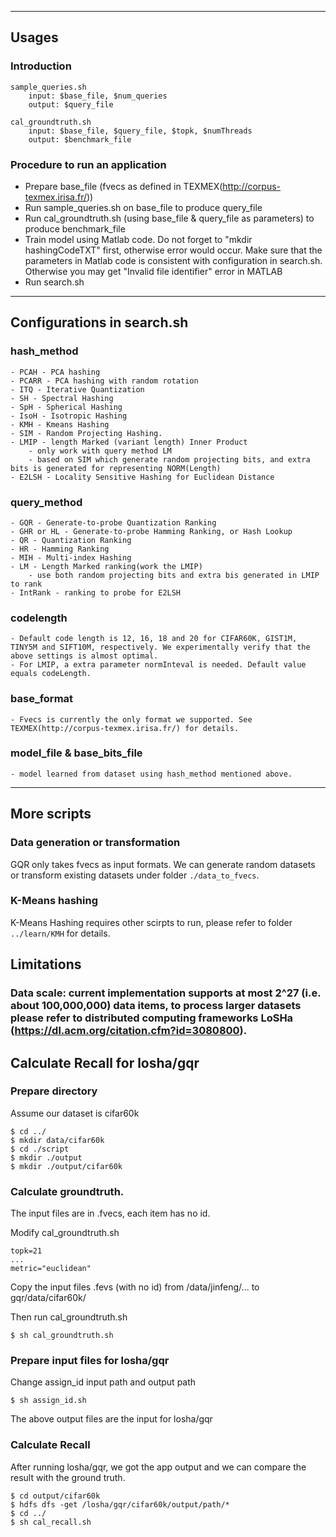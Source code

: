 ***************************************************************************************

## Usages

### Introduction

```
sample_queries.sh
    input: $base_file, $num_queries
    output: $query_file

cal_groundtruth.sh
    input: $base_file, $query_file, $topk, $numThreads
    output: $benchmark_file
```

### Procedure to run an application

- Prepare base_file (fvecs as defined in TEXMEX(http://corpus-texmex.irisa.fr/))
- Run sample_queries.sh on base_file to produce query_file
- Run cal_groundtruth.sh (using base_file & query_file as parameters) to produce benchmark_file
- Train model using Matlab code. Do not forget to "mkdir hashingCodeTXT" first, otherwise error would occur.  Make sure that the parameters in Matlab code is consistent with configuration in search.sh. Otherwise you may get "Invalid file identifier" error in MATLAB
- Run search.sh

***************************************************************************************

## Configurations in search.sh

### hash_method
    - PCAH - PCA hashing
    - PCARR - PCA hashing with random rotation
    - ITQ - Iterative Quantization
    - SH - Spectral Hashing
    - SpH - Spherical Hashing
    - IsoH - Isotropic Hashing
    - KMH - Kmeans Hashing
    - SIM - Random Projecting Hashing.
    - LMIP - length Marked (variant length) Inner Product
        - only work with query method LM
        - based on SIM which generate random projecting bits, and extra bits is generated for representing NORM(Length)
    - E2LSH - Locality Sensitive Hashing for Euclidean Distance

### query_method
    - GQR - Generate-to-probe Quantization Ranking
    - GHR or HL - Generate-to-probe Hamming Ranking, or Hash Lookup
    - QR - Quantization Ranking
    - HR - Hamming Ranking
    - MIH - Multi-index Hashing
    - LM - Length Marked ranking(work the LMIP)
        - use both random projecting bits and extra bis generated in LMIP to rank
    - IntRank - ranking to probe for E2LSH
    
### codelength
    - Default code length is 12, 16, 18 and 20 for CIFAR60K, GIST1M, TINY5M and SIFT10M, respectively. We experimentally verify that the above settings is almost optimal.
    - For LMIP, a extra parameter normInteval is needed. Default value equals codeLength.

### base_format
    - Fvecs is currently the only format we supported. See TEXMEX(http://corpus-texmex.irisa.fr/) for details.

### model_file & base_bits_file
    - model learned from dataset using hash_method mentioned above.
    

***************************************************************************************

## More scripts

### Data generation or transformation

GQR only takes fvecs as input formats. We can generate random datasets or transform existing datasets under folder `./data_to_fvecs`.

### K-Means hashing

K-Means Hashing requires other scirpts to run, please refer to folder `../learn/KMH` for details.

## Limitations

### Data scale: current implementation supports at most 2^27 (i.e. about 100,000,000) data items, to process larger datasets please refer to distributed computing frameworks LoSHa (https://dl.acm.org/citation.cfm?id=3080800).

## Calculate Recall for losha/gqr

### Prepare directory

Assume our dataset is cifar60k

    $ cd ../
    $ mkdir data/cifar60k
    $ cd ./script
    $ mkdir ./output
    $ mkdir ./output/cifar60k

### Calculate groundtruth. 
    
The input files are in .fvecs, each item has no id.

Modify cal_groundtruth.sh

    topk=21
    ...
    metric="euclidean"

Copy the input files .fevs (with no id) from /data/jinfeng/... to gqr/data/cifar60k/

Then run cal_groundtruth.sh

    $ sh cal_groundtruth.sh

### Prepare input files for losha/gqr
    
Change assign_id input path and output path

    $ sh assign_id.sh

The above output files are the input for losha/gqr

### Calculate Recall

After running losha/gqr, we got the app output and we can compare the result with the ground truth.

    $ cd output/cifar60k
    $ hdfs dfs -get /losha/gqr/cifar60k/output/path/*
    $ cd ../
    $ sh cal_recall.sh
